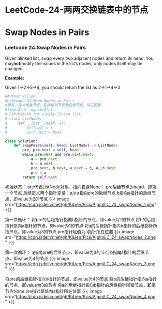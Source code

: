 # LeetCode-24-两两交换链表中的节点


# Swap Nodes in Pairs
### Leetcode 24.Swap Nodes in Pairs
Given alinked list, swap every two adjacent nodes and return its head.
You may**not**modify the values in the list’s nodes, only nodes itself may be changed.

**Example:**

Given 1->2->3->4, 
you should return the list as 2->1->4->3


```python
#Author:kilien
#Leetcode 24.Swap Nodes in Pairs
#思路：定义哨兵节点，互换相邻节点及后继节点，详见图解
#time:O(n)  space:O(n)
# Definition for singly-linked list.
# class ListNode:
#     def __init__(self, x):
#         self.val = x
#         self.next = None

class Solution:
    def swapPairs(self, head: ListNode) -> ListNode:
        pre, pre.next = self, head
        while pre.next and pre.next.next:
            a = pre.next
            b = a.next
            pre.next, b.next, a.next = b, a, b.next
            pre = a
        return self.next
```

初始状态：
pre代表ListNode对象，指向自身None；
pre后继节点为head，即第一个节点
后续定义两个指针变量：a,b
a指向pre的后继节点
b指向a指针的后继节点，即value为2的节点
{{< image src="https://cdn.jsdelivr.net/gh/KiLien/Pics/Algm/LC_24_swapNodes_1.png"  >}}

第一次循环：
将pre的后继指针指向b指针的节点，即value为2的节点
将b的后继指针指向a指针的节点，即value为1的节点
将a的后继指针指向b指针的后继指针所指节点，即value为3的节点
pre指针赋值为a指针所在位置
{{< image src="https://cdn.jsdelivr.net/gh/KiLien/Pics/Algm/LC_24_swapNodes_2.png"  >}}

第一次循环：
a指向pre的后继节点，即value为3的节点
b指向a指针的后继节点，即value为4的节点
{{< image src="https://cdn.jsdelivr.net/gh/KiLien/Pics/Algm/LC_24_swapNodes_3.png"  >}}

将pre的后继指针指向b指针的节点，即value为4的节点
将b的后继指针指向a指针的节点，即value为3的节点
将a的后继指针指向b指针的后继指针所指节点，即尾节点None
pre指针赋值为a指针所在位置
{{< image src="https://cdn.jsdelivr.net/gh/KiLien/Pics/Algm/LC_24_swapNodes_4.png"  >}}



